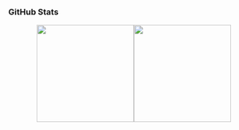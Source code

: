 ### GitHub Stats


<div align="center" style="display: flex; justify-content: center;">
    <img height="195px" src="https://github-readme-stats.vercel.app/api?username=samuelmabreu&show_icons=true&theme=one_dark_pro&include_all_commits=true&count_private=true"/>
    <img height="195px" src="https://github-readme-stats.vercel.app/api/top-langs/?username=samuelmabreu&layout=compact&langs_count=7&theme=one_dark_pro"/>
</div>



